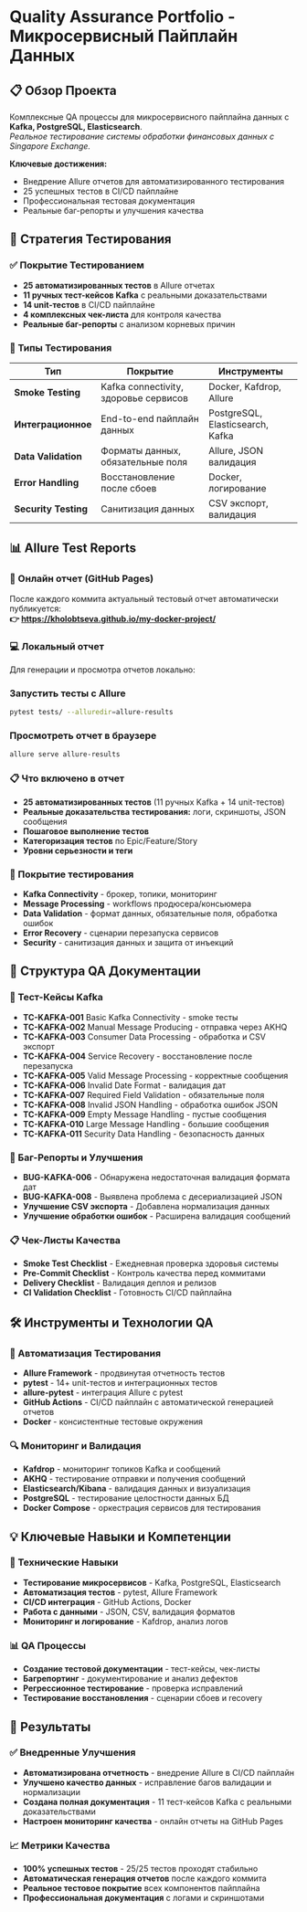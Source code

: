 # Quality Assurance Portfolio - Микросервисный Пайплайн Данных

## 📋 Обзор Проекта
Комплексные QA процессы для микросервисного пайплайна данных с **Kafka, PostgreSQL, Elasticsearch**.  
*Реальное тестирование системы обработки финансовых данных с Singapore Exchange.*

**Ключевые достижения:**
- Внедрение Allure отчетов для автоматизированного тестирования
- 25 успешных тестов в CI/CD пайплайне
- Профессиональная тестовая документация
- Реальные баг-репорты и улучшения качества

## 🎯 Стратегия Тестирования

### ✅ Покрытие Тестированием
- **25 автоматизированных тестов** в Allure отчетах
- **11 ручных тест-кейсов Kafka** с реальными доказательствами  
- **14 unit-тестов** в CI/CD пайплайне
- **4 комплексных чек-листа** для контроля качества
- **Реальные баг-репорты** с анализом корневых причин

### 🔧 Типы Тестирования
| Тип | Покрытие | Инструменты |
|------|----------|------------|
| **Smoke Testing** | Kafka connectivity, здоровье сервисов | Docker, Kafdrop, Allure |
| **Интеграционное** | End-to-end пайплайн данных | PostgreSQL, Elasticsearch, Kafka |
| **Data Validation** | Форматы данных, обязательные поля | Allure, JSON валидация |
| **Error Handling** | Восстановление после сбоев | Docker, логирование |
| **Security Testing** | Санитизация данных | CSV экспорт, валидация |

## 📊 Allure Test Reports

### 🚀 Онлайн отчет (GitHub Pages)
После каждого коммита актуальный тестовый отчет автоматически публикуется:  
**👉 https://kholobtseva.github.io/my-docker-project/**

### 💻 Локальный отчет
Для генерации и просмотра отчетов локально:

### Запустить тесты с Allure
```bash
pytest tests/ --alluredir=allure-results
```

### Просмотреть отчет в браузере
```bash
allure serve allure-results
```
### 📋 Что включено в отчет
- **25 автоматизированных тестов** (11 ручных Kafka + 14 unit-тестов)
- **Реальные доказательства тестирования:** логи, скриншоты, JSON сообщения
- **Пошаговое выполнение тестов**
- **Категоризация тестов** по Epic/Feature/Story
- **Уровни серьезности и теги**

### 🎯 Покрытие тестирования
- **Kafka Connectivity** - брокер, топики, мониторинг
- **Message Processing** - workflows продюсера/консьюмера  
- **Data Validation** - формат данных, обязательные поля, обработка ошибок
- **Error Recovery** - сценарии перезапуска сервисов
- **Security** - санитизация данных и защита от инъекций

## 📁 Структура QA Документации

### 🧪 Тест-Кейсы Kafka
- **TC-KAFKA-001** Basic Kafka Connectivity - smoke тесты
- **TC-KAFKA-002** Manual Message Producing - отправка через AKHQ
- **TC-KAFKA-003** Consumer Data Processing - обработка и CSV экспорт
- **TC-KAFKA-004** Service Recovery - восстановление после перезапуска
- **TC-KAFKA-005** Valid Message Processing - корректные сообщения
- **TC-KAFKA-006** Invalid Date Format - валидация дат
- **TC-KAFKA-007** Required Field Validation - обязательные поля
- **TC-KAFKA-008** Invalid JSON Handling - обработка ошибок JSON
- **TC-KAFKA-009** Empty Message Handling - пустые сообщения
- **TC-KAFKA-010** Large Message Handling - большие сообщения
- **TC-KAFKA-011** Security Data Handling - безопасность данных

### 🐛 Баг-Репорты и Улучшения
- **BUG-KAFKA-006** - Обнаружена недостаточная валидация формата дат
- **BUG-KAFKA-008** - Выявлена проблема с десериализацией JSON
- **Улучшение CSV экспорта** - Добавлена нормализация данных
- **Улучшение обработки ошибок** - Расширена валидация сообщений

### 📋 Чек-Листы Качества
- **Smoke Test Checklist** - Ежедневная проверка здоровья системы
- **Pre-Commit Checklist** - Контроль качества перед коммитами  
- **Delivery Checklist** - Валидация деплоя и релизов
- **CI Validation Checklist** - Готовность CI/CD пайплайна

## 🛠️ Инструменты и Технологии QA

### 🧪 Автоматизация Тестирования
- **Allure Framework** - продвинутая отчетность тестов
- **pytest** - 14+ unit-тестов и интеграционных тестов  
- **allure-pytest** - интеграция Allure с pytest
- **GitHub Actions** - CI/CD пайплайн с автоматической генерацией отчетов
- **Docker** - консистентные тестовые окружения

### 🔍 Мониторинг и Валидация
- **Kafdrop** - мониторинг топиков Kafka и сообщений
- **AKHQ** - тестирование отправки и получения сообщений
- **Elasticsearch/Kibana** - валидация данных и визуализация
- **PostgreSQL** - тестирование целостности данных БД
- **Docker Compose** - оркестрация сервисов для тестирования

## 💡 Ключевые Навыки и Компетенции

### 🔧 Технические Навыки
- **Тестирование микросервисов** - Kafka, PostgreSQL, Elasticsearch
- **Автоматизация тестов** - pytest, Allure Framework
- **CI/CD интеграция** - GitHub Actions, Docker
- **Работа с данными** - JSON, CSV, валидация форматов
- **Мониторинг и логирование** - Kafdrop, анализ логов

### 📊 QA Процессы
- **Создание тестовой документации** - тест-кейсы, чек-листы
- **Багрепортинг** - документирование и анализ дефектов
- **Регрессионное тестирование** - проверка исправлений
- **Тестирование восстановления** - сценарии сбоев и recovery

## 🚀 Результаты

### ✅ Внедренные Улучшения
- **Автоматизирована отчетность** - внедрение Allure в CI/CD пайплайн
- **Улучшено качество данных** - исправление багов валидации и нормализации
- **Создана полная документация** - 11 тест-кейсов Kafka с реальными доказательствами
- **Настроен мониторинг качества** - онлайн отчеты на GitHub Pages

### 📈 Метрики Качества
- **100% успешных тестов** - 25/25 тестов проходят стабильно
- **Автоматическая генерация отчетов** после каждого коммита
- **Реальное тестовое покрытие** всех компонентов пайплайна
- **Профессиональная документация** с логами и скриншотами
